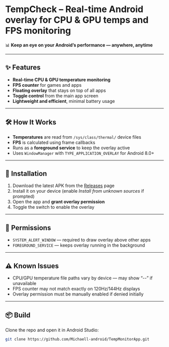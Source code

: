 # TempCheck – Real-time Android overlay for CPU & GPU temps and FPS monitoring

📊 **Keep an eye on your Android’s performance — anywhere, anytime**  

---

## ✨ Features
- **Real-time CPU & GPU temperature monitoring**
- **FPS counter** for games and apps
- **Floating overlay** that stays on top of all apps
- **Toggle control** from the main app screen
- **Lightweight and efficient**, minimal battery usage

---

## 🛠 How It Works
- **Temperatures** are read from `/sys/class/thermal/` device files  
- **FPS** is calculated using frame callbacks  
- Runs as a **foreground service** to keep the overlay active
- Uses `WindowManager` with `TYPE_APPLICATION_OVERLAY` for Android 8.0+

---

## 📲 Installation
1. Download the latest APK from the [Releases](../../releases) page  
2. Install it on your device (enable *Install from unknown sources* if prompted)  
3. Open the app and **grant overlay permission**  
4. Toggle the switch to enable the overlay

---

## 🔑 Permissions
- `SYSTEM_ALERT_WINDOW` — required to draw overlay above other apps  
- `FOREGROUND_SERVICE` — keeps overlay running in the background

---

## ⚠ Known Issues
- CPU/GPU temperature file paths vary by device — may show “--” if unavailable  
- FPS counter may not match exactly on 120Hz/144Hz displays  
- Overlay permission must be manually enabled if denied initially

---

## 📦 Build
Clone the repo and open it in Android Studio:
```bash
git clone https://github.com/Michaell-android/TempMonitorApp.git
